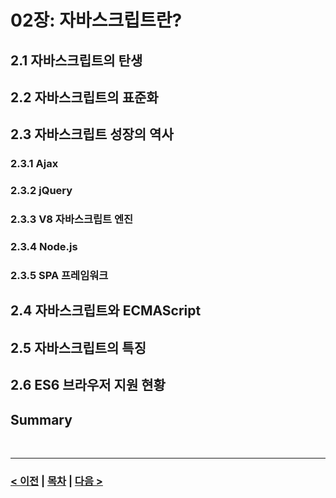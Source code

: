 # 02장: 자바스크립트란?

## 2.1 자바스크립트의 탄생
## 2.2 자바스크립트의 표준화
## 2.3 자바스크립트 성장의 역사
### 2.3.1 Ajax
### 2.3.2 jQuery
### 2.3.3 V8 자바스크립트 엔진
### 2.3.4 Node.js
### 2.3.5 SPA 프레임워크
## 2.4 자바스크립트와 ECMAScript
## 2.5 자바스크립트의 특징
## 2.6 ES6 브라우저 지원 현황
## Summary

<br>

-----
### [< 이전](Chapter1.md) | [목차](../README.md) | [다음 >](Chapter3.md)